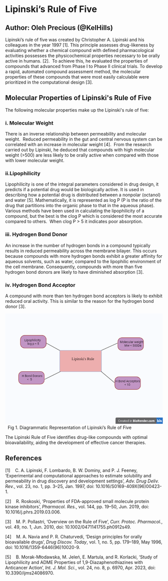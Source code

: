 <!--StartFragment-->

# Lipinski’s Rule of Five 

## Author: Oleh Precious (@KelHills) 

Lipinski’s rule of five was created by Christopher A. Lipinski and his colleagues in the year 1997 [1]. This principle assesses drug-likeness by evaluating whether a chemical compound with defined pharmacological activities possesses the physicochemical properties necessary to be orally active in humans. [2].  To achieve this, he evaluated the properties of compounds that advanced from Phase I to Phase II clinical trials. To develop a rapid, automated compound assessment method, the molecular properties of these compounds that were most easily calculable were prioritized in the computational design [3]. 

## Molecular Properties of Lipinski's Rule of Five
The following molecular properties make up the Lipinski's rule of five:

### i. Molecular Weight
There is an inverse relationship between permeability and molecular weight.  Reduced permeability in the gut and central nervous system can be correlated with an increase in molecular weight [4].  From the research carried out by Lipinski, he deduced that compounds with high molecular weight (>500) are less likely to be orally active when compared with those with lower molecular weight. 

### ii.Lipophilicity
Lipophilicity is one of the integral parameters considered in drug design, it predicts if a potential drug would be biologically active. It is used in describing how a potential drug is distributed between a nonpolar (octanol) and water [5]. Mathematically, it is represented as log P (P is the ratio of the drug that partitions into the organic phase to that in the aqueous phase). Various methods have been used in calculating the lipophilicity of a compound, but the best is the clog P which is considered the most accurate compared to others.  When clog P > 5 it indicates poor absorption.

### iii. Hydrogen Bond Donor
An increase in the number of hydrogen bonds in a compound typically results in reduced permeability across the membrane bilayer. This occurs because compounds with more hydrogen bonds exhibit a greater affinity for aqueous solvents, such as water, compared to the lipophilic environment of the cell membrane. Consequently, compounds with more than five hydrogen bond donors are likely to have diminished absorption [3].

### iv. Hydrogen Bond Acceptor
A compound with more than ten hydrogen bond acceptors is likely to exhibit reduced oral activity. This is similar to the reason for the hydrogen bond donor [3].

![Figure 1: Diagrammatic representation of Lipinski’s Rule of Five](images/figure1.png)
 
Fig 1. Diagrammatic Representation of Lipinski’s Rule of Five

The Lipinski Rule of Five identifies drug-like compounds with optimal bioavailability, aiding the development of effective cancer therapies.

## References

[1]    C. A. Lipinski, F. Lombardo, B. W. Dominy, and P. J. Feeney, ‘Experimental and computational approaches to estimate solubility and permeability in drug discovery and development settings’, _Adv. Drug Deliv. Rev._, vol. 23, no. 1, pp. 3–25, Jan. 1997, doi: 10.1016/S0169-409X(96)00423-1.

[2]    R. Roskoski, ‘Properties of FDA-approved small molecule protein kinase inhibitors’, _Pharmacol. Res._, vol. 144, pp. 19–50, Jun. 2019, doi: 10.1016/j.phrs.2019.03.006.

[3]    M. P. Pollastri, ‘Overview on the Rule of Five’, _Curr. Protoc. Pharmacol._, vol. 49, no. 1, Jun. 2010, doi: 10.1002/0471141755.ph0912s49.

[4]    M. A. Navia and P. R. Chaturvedi, ‘Design principles for orally bioavailable drugs’, _Drug Discov. Today_, vol. 1, no. 5, pp. 179–189, May 1996, doi: 10.1016/1359-6446(96)10020-9.

[5]    B. Morak-Młodawska, M. Jeleń, E. Martula, and R. Korlacki, ‘Study of Lipophilicity and ADME Properties of 1,9-Diazaphenothiazines with Anticancer Action’, _Int. J. Mol. Sci._, vol. 24, no. 8, p. 6970, Apr. 2023, doi: 10.3390/ijms24086970.

 




<!--EndFragment-->
